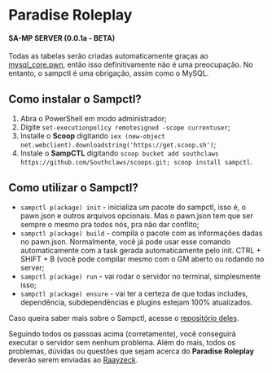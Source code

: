 # Paradise Roleplay
#### SA-MP SERVER (0.0.1a - BETA)
 
Todas as tabelas serão criadas automaticamente graças ao [mysql_core.pwn](https://github.com/Raayzeck/paradise-roleplay/blob/main/gamemodes/modules/core/database/mysql_core.pwn), então isso definitivamente não é uma preocupação. No entanto, o sampctl é uma obrigação, assim como o MySQL.

## Como instalar o Sampctl?

1. Abra o PowerShell em modo administrador;
2. Digite `set-executionpolicy remotesigned -scope currentuser`;
3. Installe o **Scoop** digitando `iex (new-object net.webclient).downloadstring('https://get.scoop.sh')`;
4. Instale o **SampCTL** digitando `scoop bucket add southclaws https://github.com/Southclaws/scoops.git; scoop install sampctl`.

## Como utilizar o Sampctl?

- `sampctl p(ackage) init` - inicializa um pacote do sampctl, isso é, o pawn.json e outros arquivos opcionais. Mas o pawn.json tem que ser sempre o mesmo pra todos nós, pra não dar conflito;
- `sampctl p(ackage) build` - compila o pacote com as informações dadas no pawn.json. Normalmente, você já pode usar esse comando automaticamente com a task gerada automaticamente pelo init. CTRL + SHIFT + B (você pode compilar mesmo com o GM aberto ou rodando no server;
- `sampctl p(ackage) run` - vai rodar o servidor no terminal, simplesmente isso;
- `sampctl p(ackage) ensure` - vai ter a certeza de que todas includes, dependência, subdependências e plugins estejam 100% atualizados.

Caso queira saber mais sobre o Sampctl, acesse o [repositório deles](https://github.com/Southclaws/sampctl).

Seguindo todos os passoas acima (corretamente), você conseguirá executar o servidor sem nenhum problema. 
Além do mais, todos os problemas, dúvidas ou questões que sejam acerca do **Paradise Roleplay** deverão serem enviadas ao [Raayzeck](https://github.com/Raayzeck/).

